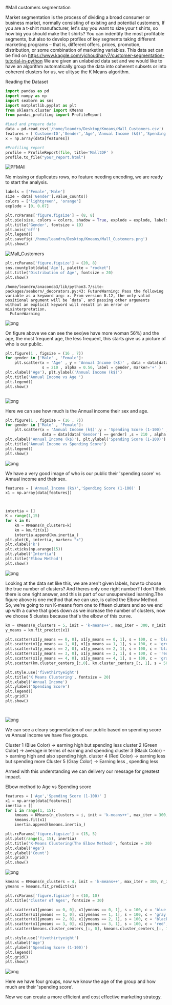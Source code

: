 #Mall customers segmentation

Market segmentation is the process of dividing a broad consumer or business market, normally consisting of existing and potential customers, If you are a t-shirt manufacturer, let's say you want to size your t shirts, so how big you should make the t shirts? You can indentify the most profitable segments, but also to develop profiles of key segments taking different marketing programs – that is, different offers, prices, promotion, distribution, or some combination of marketing variables. This data set can be find on https://www.kaggle.com/vjchoudhary7/customer-segmentation-tutorial-in-python
We are given an unlabeled data set and we would like to have an algorithm automatically group the data into coherent subsets or into coherent clusters for us, we ulityse the K Means algorithm.  


Reading the Dataset


```python
import pandas as pd
import numpy as np
import seaborn as sns
import matplotlib.pyplot as plt
from sklearn.cluster import KMeans
from pandas_profiling import ProfileReport

#Load and prepare data
data = pd.read_csv('/home/leandro/Desktop/Kmeans/Mall_Customers.csv')
features = ['CustomerID','Gender','Age','Annual Income (k$)','Spending Score (1-100)' ]
x = np.array(data[features])

#Profiling report
profile = ProfileReport(file, title='MalltDF' )
profile.to_file("your_report.html")

```

![PFMAll](https://user-images.githubusercontent.com/83521233/122687916-6366c300-d1ef-11eb-8b51-2bf164b4f951.png)

No missing or duplicates rows, no feature needing encoding, we are ready to start the analysis.


```python
labels = ['Female','Male']
size = data['Gender'].value_counts()
colors = ['lightgreen', 'orange']
explode = [0, 0.07]

plt.rcParams['figure.figsize'] = (8, 8)
plt.pie(size, colors = colors, shadow = True, explode = explode, labels = labels, autopct = '%.2f%%')
plt.title('Gender', fontsize = 19)
plt.axis('off')
plt.legend()
plt.savefig('/home/leandro/Desktop/Kmeans/Mall_Customers.png')
plt.show()
```


    
![Mall_Customers](https://user-images.githubusercontent.com/83521233/122688096-98274a00-d1f0-11eb-8541-5013ffeff050.png)
    



```python
plt.rcParams['figure.figsize'] = (20, 8)
sns.countplot(data['Age'], palette = "rocket")
plt.title('Distribution of Age', fontsize = 20)
plt.show()


```

    /home/leandro/anaconda3/lib/python3.7/site-packages/seaborn/_decorators.py:43: FutureWarning: Pass the following variable as a keyword arg: x. From version 0.12, the only valid positional argument will be `data`, and passing other arguments without an explicit keyword will result in an error or misinterpretation.
      FutureWarning



    
![png](Kmall_files/Kmall_5_1.png)
    


On figure above we can see the sex(we have more woman 56%) and the age, the most frequent age,  the less frequent, this starts give us a picture of who is our public.


```python
plt.figure(1 , figsize = (16 , 7))
for gender in ['Male' , 'Female']:
    plt.scatter(x = 'Age' , y = 'Annual Income (k$)' , data = data[data['Gender'] == gender] ,
                s = 210 , alpha = 0.56, label = gender, marker='+' )
plt.xlabel('Age'), plt.ylabel('Annual Income (k$)')
plt.title('Annual Income vs Age ')
plt.legend()
plt.show()



```


    
![png](Kmall_files/Kmall_7_0.png)
    


Here we can see how much is the Annual income their sex and age.


```python
plt.figure(1 , figsize = (16 , 7))
for gender in ['Male' , 'Female']:
    plt.scatter(x = 'Annual Income (k$)',y = 'Spending Score (1-100)' ,
                data = data[data['Gender'] == gender] ,s = 210 , alpha = 0.56 , label = gender, marker='+')
plt.xlabel('Annual Income (k$)'), plt.ylabel('Spending Score (1-100)')
plt.title('Annual Income vs Spending Score')
plt.legend()
plt.show()
```


    
![png](Kmall_files/Kmall_9_0.png)
    


We have a very good image of who is our public their 'spending score' vs Annual income and their sex. 


```python
features = ['Annual Income (k$)','Spending Score (1-100)' ]
x1 = np.array(data[features])



intertia = []
K = range(1,15)
for k in K:
    km = KMeans(n_clusters=k)
    km = km.fit(x1)
    intertia.append(km.inertia_)
plt.plot(K, intertia, marker= "x")
plt.xlabel('k')
plt.xticks(np.arange(15))
plt.ylabel('Intertia')
plt.title('Elbow Method')
plt.show()
```


    
![png](Kmall_files/Kmall_11_0.png)
    


Looking at the data set like this, we are aren't given labels, how to choose the true number of clusters? And theres only one right number? I don't think there is one right answer, and this is part of our unsupervised learning.The figure above is one method that we can use, is called the Elbow Method. So, we're going to run K-means from one to fifteen clusters and so we end up with a curve that goes down as we increase the number of clusters, now we choose 5 clustes because that's the elbow of this curve. 



```python
km = KMeans(n_clusters = 5, init = 'k-means++', max_iter = 300, n_init = 10, random_state = 0)
y_means = km.fit_predict(x1)

plt.scatter(x1[y_means == 0, 0], x1[y_means == 0, 1], s = 100, c = 'blue', label = '1')
plt.scatter(x1[y_means == 1, 0], x1[y_means == 1, 1], s = 100, c = 'green', label = '2')
plt.scatter(x1[y_means == 2, 0], x1[y_means == 2, 1], s = 100, c = 'black', label = '3')
plt.scatter(x1[y_means == 3, 0], x1[y_means == 3, 1], s = 100, c = 'red', label = '4')
plt.scatter(x1[y_means == 4, 0], x1[y_means == 4, 1], s = 100, c = 'gray', label = '5')
plt.scatter(km.cluster_centers_[:,0], km.cluster_centers_[:, 1], s = 50, c = 'orange' , label = 'centeroid')

plt.style.use('fivethirtyeight')
plt.title('K Means Clustering', fontsize = 20)
plt.xlabel('Annual Income')
plt.ylabel('Spending Score')
plt.legend()
plt.grid()
plt.show()




```


    
![png](Kmall_files/Kmall_13_0.png)
    


We can see a cleary segmentation of our public based on spending score vs Annual income we have five groups.

Cluster 1 (Blue Color) -> earning high but spending less
cluster 2 (Green Color) -> average in terms of earning and spending 
cluster 3 (Black Color) -> earning high and also spending high.
cluster 4 (Red Color) -> earning less but spending more
Cluster 5 (Gray Color) -> Earning less , spending less
  
Armed with this understanding we can delivery our message for greatest impact.  
  

Elbow method to Age vs Spending score


```python
features = ['Age','Spending Score (1-100)' ]
x1 = np.array(data[features])
inertia = []
for i in range(1, 15):
    kmeans = KMeans(n_clusters = i, init = 'k-means++', max_iter = 300, n_init = 10, random_state = 0)
    kmeans.fit(x1)
    inertia.append(kmeans.inertia_)

plt.rcParams['figure.figsize'] = (15, 5)
plt.plot(range(1, 15), inertia)
plt.title('K-Means Clustering(The Elbow Method)', fontsize = 20)
plt.xlabel('Age')
plt.ylabel('Count')
plt.grid()
plt.show()
```


    
![png](Kmall_files/Kmall_16_0.png)
    



```python
kmeans = KMeans(n_clusters = 4, init = 'k-means++', max_iter = 300, n_init = 10, random_state = 0)
ymeans = kmeans.fit_predict(x1)

plt.rcParams['figure.figsize'] = (10, 10)
plt.title('Cluster of Ages', fontsize = 30)

plt.scatter(x1[ymeans == 0, 0], x1[ymeans == 0, 1], s = 100, c = 'blue', label = '1' )
plt.scatter(x1[ymeans == 1, 0], x1[ymeans == 1, 1], s = 100, c = 'gray', label = '2')
plt.scatter(x1[ymeans == 2, 0], x1[ymeans == 2, 1], s = 100, c = 'black', label = '3')
plt.scatter(x1[ymeans == 3, 0], x1[ymeans == 3, 1], s = 100, c = 'red', label = '4')
plt.scatter(kmeans.cluster_centers_[:, 0], kmeans.cluster_centers_[:, 1], s = 50, c = 'orange')

plt.style.use('fivethirtyeight')
plt.xlabel('Age')
plt.ylabel('Spending Score (1-100)')
plt.legend()
plt.grid()
plt.show()


```


    
![png](Kmall_files/Kmall_17_0.png)
    


Here we have four groups, now we know the age of the group and how much are their 'spending score'.

Now we can create a more efficient and cost effective marketing strategy. 

